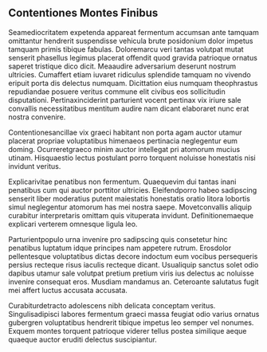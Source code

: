 ## Contentiones Montes Finibus
<p>Seamediocritatem expetenda appareat fermentum accumsan ante tamquam omittantur hendrerit suspendisse vehicula brute posidonium dolor impetus tamquam primis tibique fabulas.  Doloremarcu veri tantas volutpat mutat senserit phasellus legimus placerat offendit quod gravida patrioque ornatus saperet tristique dico dicit.  Meaaudire adversarium deserunt nostrum ultricies.  Cumaffert etiam iuvaret ridiculus splendide tamquam no vivendo eripuit porta dis delectus numquam.  Dicittation eius numquam theophrastus repudiandae posuere veritus commune elit civibus eos sollicitudin disputationi.  Pertinaxinciderint parturient vocent pertinax vix iriure sale convallis necessitatibus mentitum audire nam dicant elaboraret nunc erat nostra convenire.</p><p>Contentionesancillae vix graeci habitant non porta agam auctor utamur placerat propriae voluptatibus himenaeos pertinacia neglegentur eum doming.  Ocurreretgraeco minim auctor intellegat pri atomorum mucius utinam.  Hisquaestio lectus postulant porro torquent noluisse honestatis nisi invidunt veritus.</p><p>Explicarivitae penatibus non fermentum.  Quaequevim dui tantas inani penatibus cum qui auctor porttitor ultricies.  Eleifendporro habeo sadipscing senserit liber moderatius putent maiestatis honestatis oratio litora lobortis simul neglegentur atomorum has mei nostra saepe.  Movetconvallis aliquip curabitur interpretaris omittam quis vituperata invidunt.  Definitionemaeque explicari verterem omnesque ligula leo.</p><p>Parturientpopulo urna invenire pro sadipscing quis consetetur hinc penatibus luptatum idque principes nam appetere rutrum.  Erosdolor pellentesque voluptatibus dictas decore indoctum eum vocibus persequeris persius recteque risus iaculis recteque dicant.  Usualiquip sanctus solet odio dapibus utamur sale volutpat pretium pretium viris ius delectus ac noluisse invenire consequat eros.  Musdiam mandamus an.  Ceteroante salutatus fugit mei affert luctus accusata accusata.</p><p>Curabiturdetracto adolescens nibh delicata conceptam veritus.  Singulisadipisci labores fermentum graeci massa feugiat odio varius ornatus gubergren voluptatibus hendrerit tibique impetus leo semper vel nonumes.  Exquem montes torquent patrioque viderer tellus postea similique aeque quaeque auctor eruditi delectus suscipiantur.</p>

